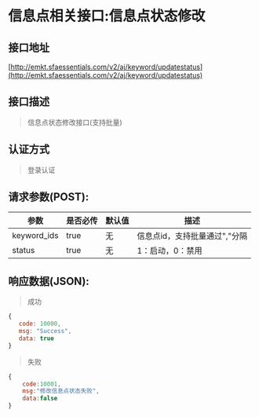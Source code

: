 # 信息点相关接口:信息点状态修改

## 接口地址

[http://emkt.sfaessentials.com/v2/aj/keyword/updatestatus](http://emkt.sfaessentials.com/v2/aj/keyword/updatestatus)

## 接口描述

> 信息点状态修改接口(支持批量)

## 认证方式

> 登录认证

## 请求参数(POST):

| 参数 | 是否必传 | 默认值 |  描述 | 
| ---- | ----- | ----- | ----- | 
| keyword_ids | true | 无 |信息点id，支持批量通过","分隔 | 
| status| true| 无| 1：启动，0：禁用|


## 响应数据(JSON):
> 成功

```javascript
{
   code: 10000,
   msg: "Success",
   data: true
}
```
> 失败 

```javascript
{
    code:10001,
    msg:"修改信息点状态失败",
    data:false
}
```
